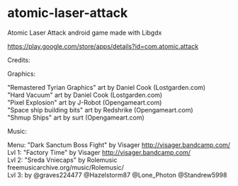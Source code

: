 # atomic-laser-attack

Atomic Laser Attack android game made with Libgdx  

https://play.google.com/store/apps/details?id=com.atomic.attack

Credits:

Graphics:  

"Remastered Tyrian Graphics" art by Daniel Cook (Lostgarden.com)  
"Hard Vacuum" art by Daniel Cook (Lostgarden.com)  
"Pixel Explosion" art by J-Robot (Opengameart.com)  
"Space ship building bits" art by Redshrike (Opengameart.com)  
"Shmup Ships" art by surt (Opengameart.com)  

Music:  

Menu: "Dark Sanctum Boss Fight" by Visager http://visager.bandcamp.com/  
Lvl 1: "Factory Time" by Visager http://visager.bandcamp.com/  
Lvl 2: "Sreda Vniecaps" by Rolemusic freemusicarchive.org/music/Rolemusic/  
Lvl 3: by @graves224477 @Hazelstorm87 @Lone_Photon @Standrew5998  

